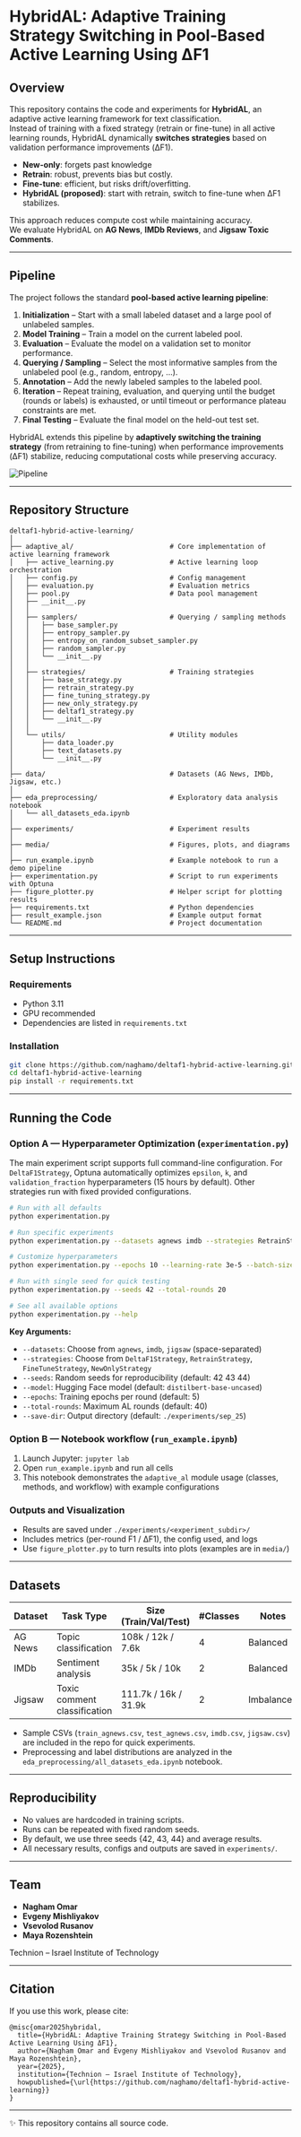 
# HybridAL: Adaptive Training Strategy Switching in Pool-Based Active Learning Using ΔF1  

## Overview  
This repository contains the code and experiments for **HybridAL**, an adaptive active learning framework for text classification.  
Instead of training with a fixed strategy (retrain or fine-tune) in all active learning rounds, HybridAL dynamically **switches strategies** based on validation performance improvements (ΔF1).  
- **New-only**: forgets past knowledge
- **Retrain**: robust, prevents bias but costly.  
- **Fine-tune**: efficient, but risks drift/overfitting.  
- **HybridAL (proposed)**: start with retrain, switch to fine-tune when ΔF1 stabilizes.  

This approach reduces compute cost while maintaining accuracy.  
We evaluate HybridAL on **AG News**, **IMDb Reviews**, and **Jigsaw Toxic Comments**.  

---
## Pipeline  

The project follows the standard **pool-based active learning pipeline**:  

1. **Initialization** – Start with a small labeled dataset and a large pool of unlabeled samples.  
2. **Model Training** – Train a model on the current labeled pool.  
3. **Evaluation** – Evaluate the model on a validation set to monitor performance.  
4. **Querying / Sampling** – Select the most informative samples from the unlabeled pool (e.g., random, entropy, ...).  
5. **Annotation** – Add the newly labeled samples to the labeled pool.  
6. **Iteration** – Repeat training, evaluation, and querying until the budget (rounds or labels) is exhausted, or until timeout or performance plateau constraints are met.
7. **Final Testing** – Evaluate the final model on the held-out test set.  

HybridAL extends this pipeline by **adaptively switching the training strategy** (from retraining to fine-tuning) when performance improvements (ΔF1) stabilize, reducing computational costs while preserving accuracy.

![Pipeline](media/active_learning_pipeline.png)  

---

## Repository Structure
```
deltaf1-hybrid-active-learning/
│
├── adaptive_al/                        # Core implementation of active learning framework
│   ├── active_learning.py              # Active learning loop orchestration
│   ├── config.py                       # Config management
│   ├── evaluation.py                   # Evaluation metrics
│   ├── pool.py                         # Data pool management
│   ├── __init__.py
│   │
│   ├── samplers/                       # Querying / sampling methods
│   │   ├── base_sampler.py
│   │   ├── entropy_sampler.py
│   │   ├── entropy_on_random_subset_sampler.py
│   │   ├── random_sampler.py
│   │   └── __init__.py
│   │
│   ├── strategies/                     # Training strategies
│   │   ├── base_strategy.py
│   │   ├── retrain_strategy.py
│   │   ├── fine_tuning_strategy.py
│   │   ├── new_only_strategy.py
│   │   ├── deltaf1_strategy.py
│   │   └── __init__.py
│   │
│   └── utils/                          # Utility modules
│       ├── data_loader.py
│       ├── text_datasets.py
│       └── __init__.py
│
├── data/                               # Datasets (AG News, IMDb, Jigsaw, etc.)
│
├── eda_preprocessing/                  # Exploratory data analysis notebook
│   └── all_datasets_eda.ipynb
│
├── experiments/                        # Experiment results
│
├── media/                              # Figures, plots, and diagrams
│
├── run_example.ipynb                   # Example notebook to run a demo pipeline
├── experimentation.py                  # Script to run experiments with Optuna
├── figure_plotter.py                   # Helper script for plotting results
├── requirements.txt                    # Python dependencies
├── result_example.json                 # Example output format
└── README.md                           # Project documentation
```

---

## Setup Instructions  

### Requirements  
- Python 3.11  
- GPU recommended
- Dependencies are listed in `requirements.txt`  

### Installation  
```bash
git clone https://github.com/naghamo/deltaf1-hybrid-active-learning.git
cd deltaf1-hybrid-active-learning
pip install -r requirements.txt
```

---

## Running the Code

### Option A — Hyperparameter Optimization (`experimentation.py`)

The main experiment script supports full command-line configuration. 
For `DeltaF1Strategy`, Optuna automatically optimizes `epsilon`, `k`, and `validation_fraction` hyperparameters (15 hours by default). 
Other strategies run with fixed provided configurations.

```bash
# Run with all defaults
python experimentation.py

# Run specific experiments
python experimentation.py --datasets agnews imdb --strategies RetrainStrategy FineTuneStrategy

# Customize hyperparameters
python experimentation.py --epochs 10 --learning-rate 3e-5 --batch-size 32

# Run with single seed for quick testing
python experimentation.py --seeds 42 --total-rounds 20

# See all available options
python experimentation.py --help
```

**Key Arguments:**
- `--datasets`: Choose from `agnews`, `imdb`, `jigsaw` (space-separated)
- `--strategies`: Choose from `DeltaF1Strategy`, `RetrainStrategy`, `FineTuneStrategy`, `NewOnlyStrategy`
- `--seeds`: Random seeds for reproducibility (default: 42 43 44)
- `--model`: Hugging Face model (default: `distilbert-base-uncased`)
- `--epochs`: Training epochs per round (default: 5)
- `--total-rounds`: Maximum AL rounds (default: 40)
- `--save-dir`: Output directory (default: `./experiments/sep_25`)

### Option B — Notebook workflow (`run_example.ipynb`)

1. Launch Jupyter: `jupyter lab`
2. Open `run_example.ipynb` and run all cells
3. This notebook demonstrates the `adaptive_al` module usage (classes, methods, and workflow) with example configurations

### Outputs and Visualization

- Results are saved under `./experiments/<experiment_subdir>/`
- Includes metrics (per-round F1 / ΔF1), the config used, and logs  
- Use `figure_plotter.py` to turn results into plots (examples are in `media/`)  

---

## Datasets

| Dataset | Task Type                    | Size (Train/Val/Test) | #Classes | Notes      |
| ------- | ---------------------------- |-----------------------| -------- | ---------- |
| AG News | Topic classification         | 108k / 12k / 7.6k     | 4        | Balanced   |
| IMDb    | Sentiment analysis           | 35k / 5k / 10k        | 2        | Balanced   |
| Jigsaw  | Toxic comment classification | 111.7k / 16k / 31.9k  | 2        | Imbalanced |

- Sample CSVs (`train_agnews.csv`, `test_agnews.csv`, `imdb.csv`, `jigsaw.csv`) are included in the repo for quick experiments.  
- Preprocessing and label distributions are analyzed in the `eda_preprocessing/all_datasets_eda.ipynb` notebook.

---

## Reproducibility

- No values are hardcoded in training scripts.  
- Runs can be repeated with fixed random seeds.  
- By default, we use three seeds {42, 43, 44} and average results.  
- All necessary results, configs and outputs are saved in `experiments/`.

---

## Team

* **Nagham Omar**
* **Evgeny Mishliyakov**
* **Vsevolod Rusanov**
* **Maya Rozenshtein**

Technion – Israel Institute of Technology

---

## Citation

If you use this work, please cite:

```
@misc{omar2025hybridal,
  title={HybridAL: Adaptive Training Strategy Switching in Pool-Based Active Learning Using ΔF1},
  author={Nagham Omar and Evgeny Mishliyakov and Vsevolod Rusanov and Maya Rozenshtein},
  year={2025},
  institution={Technion – Israel Institute of Technology},
  howpublished={\url{https://github.com/naghamo/deltaf1-hybrid-active-learning}}
}
```

---

✨ This repository contains all source code.


